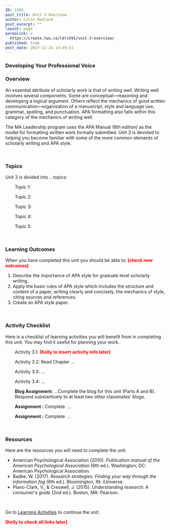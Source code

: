 ```yaml
---
ID: 1365
post_title: Unit 3 Overview
author: Colin Madland
post_excerpt: ""
layout: page
permalink: >
  https://create.twu.ca/ldrs591/unit-3-overview/
published: true
post_date: 2017-11-24 14:49:51
---
```

<h3>Developing Your Professional Voice</h3>
<h3>Overview</h3>
An essential attribute of scholarly work is that of writing well. Writing well involves several components. Some are conceptual—reasoning and developing a logical argument. Others reflect the mechanics of good written communication—organization of a manuscript, style and language use, grammar, spelling, and punctuation. APA formatting also falls within this category of the mechanics of writing well.

The MA Leadership program uses the APA Manual (6th edition) as the model for formatting written work formally submitted. Unit 3 is devoted to helping you become familiar with some of the more common elements of scholarly writing and APA style.

&nbsp;
<h3>Topics</h3>
Unit 3 is divided into .. topics:
<p style="padding-left: 30px">Topic 1:</p>
<p style="padding-left: 30px">Topic 2:</p>
<p style="padding-left: 30px">Topic 3:</p>
<p style="padding-left: 30px">Topic 4:</p>
<p style="padding-left: 30px">Topic 5:</p>
&nbsp;
<h3>Learning Outcomes</h3>
When you have completed this unit you should be able to:<span style="color: #ff0000"><strong> [check new outcomes]</strong></span>
<ol>
 	<li>Describe the importance of APA style for graduate level scholarly writing.</li>
 	<li>Apply the basic rules of APA style which includes the structure and content of a paper, writing clearly and concisely, the mechanics of style, citing sources and references.</li>
 	<li>Create an APA style paper.</li>
</ol>
&nbsp;
<h3>Activity Checklist</h3>
Here is a checklist of learning activities you will benefit from in completing this unit. You may find it useful for planning your work.
<p style="padding-left: 30px">Activity 3.1: <span style="color: #ff0000"><strong>[Kelly to insert activity info later]</strong></span></p>
<p style="padding-left: 30px">Activity 3.2: Read Chapter …</p>
<p style="padding-left: 30px">Activity 3.3: …</p>
<p style="padding-left: 30px">Activity 3.4: …</p>
<p style="padding-left: 30px"><strong>Blog Assignment</strong>: …Complete the blog for this unit (Parts A and B). Respond substantively to at least two other classmates’ blogs.</p>
<p style="padding-left: 30px"><strong>Assignment :</strong> Complete  …</p>
<p style="padding-left: 30px"><strong>Assignment :</strong> Complete  …</p>
&nbsp;
<h3>Resources</h3>
Here are the resources you will need to complete the unit:
<ul>
 	<li>American Psychological Association (2010). <em>Publication manual of the American Psychological Association</em> (6th ed.). Washington, DC: American Psychological Association.</li>
 	<li>Badke, W. (2017). <em>Research strategies: Finding your way through the information fog</em> (6th ed.). Bloomington, IN: iUniverse.</li>
 	<li>Plano-Clark, V., &amp; Creswell, J. (2015). <em>Understanding research: A consumer's guide</em> (2nd ed.). Boston, MA: Pearson.</li>
</ul>
&nbsp;

Go to <a href="https://create.twu.ca/icandothis/2018/01/01/ldrs-591-unit-1/">Learning Activities</a> to continue the unit.

<span style="color: #ff0000"><strong>[Kelly to check all links later]</strong></span>